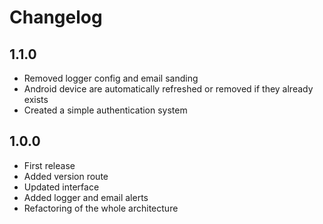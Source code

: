 # Changelog

## 1.1.0

- Removed logger config and email sanding
- Android device are automatically refreshed or removed if they already exists
- Created a simple authentication system

## 1.0.0

- First release
- Added version route
- Updated interface
- Added logger and email alerts
- Refactoring of the whole architecture